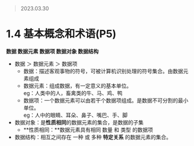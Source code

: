 >2023.03.30

# 1.4 基本概念和术语(P5)  
**数据 数据元素 数据项 数据对象 数据结构**  
* 数据 ＞ 数据元素 ＞ 数据项
  * 数据：描述客观事物的符号，可被计算机识别处理的符号集合。由数据元素组成
  * 数据元素：组成数据，有一定意义的基本单位。  
 eg：人类中的人，畜禽类的牛、马、鸡、鸭
  * 数据项：一个数据元素可以由若干个数据项组成。是数据不可分割的最小单位。  
 eg：人中的眼睛、耳朵、鼻子、嘴巴、手、脚
* 数据对象：是**性质相同**的数据元素的集合，是数据的子集
  * **性质相同：**数据元素具有相同 数量 和 类型 的数据项
* 数据结构：相互之间存在 一种 或 多种 **特定关系** 的数据元素的集合。
